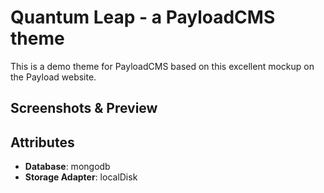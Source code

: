# Quantum Leap - a PayloadCMS theme

This is a demo theme for PayloadCMS based on this excellent mockup on the Payload website.

## Screenshots & Preview

## Attributes

- **Database**: mongodb
- **Storage Adapter**: localDisk
